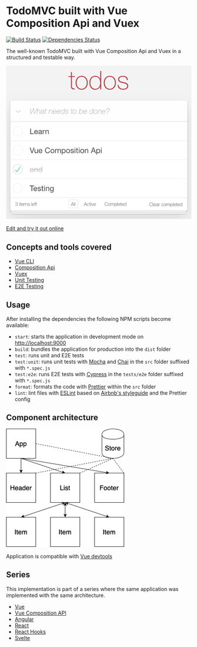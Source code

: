 # TodoMVC built with Vue Composition Api and Vuex

[![Build Status](https://travis-ci.com/blacksonic/todomvc-vue-composition-api.svg?branch=master)](https://travis-ci.com/blacksonic/todomvc-vue-composition-api)
[![Dependencies Status](https://david-dm.org/blacksonic/todomvc-vue-composition-api/status.svg)](https://david-dm.org/blacksonic/todomvc-vue-composition-api)

The well-known TodoMVC built with Vue Composition Api and Vuex in a structured and testable way.

![TodoMVC Vue](./images/screenshot.png "TodoMVC Vue")

[Edit and try it out online](https://codesandbox.io/s/github/blacksonic/todomvc-vue-composition-api)

## Concepts and tools covered

- [Vue CLI](https://cli.vuejs.org/)
- [Composition Api](https://composition-api.vuejs.org/#summary)
- [Vuex](https://vuex.vuejs.org/)
- [Unit Testing](https://vue-test-utils.vuejs.org/)
- [E2E Testing](https://www.cypress.io/)

## Usage

After installing the dependencies the following NPM scripts become available:

- `start`: starts the application in development mode on [http://localhost:9000](http://localhost:9000)
- `build`: bundles the application for production into the `dist` folder
- `test`: runs unit and E2E tests
- `test:unit`: runs unit tests with [Mocha](https://mochajs.org/) and [Chai](https://www.chaijs.com/) in the `src` folder suffixed with `*.spec.js`
- `test:e2e`: runs E2E tests with [Cypress](https://www.cypress.io/) in the `tests/e2e` folder suffixed with `*.spec.js`
- `format`: formats the code with [Prettier](https://prettier.io/) within the `src` folder
- `lint`: lint files with [ESLint](https://eslint.org/) based on [Airbnb's styleguide](https://github.com/airbnb/javascript) and the Prettier config

## Component architecture

![Architecture](./images/architecture.png)

Application is compatible with [Vue devtools](https://chrome.google.com/webstore/detail/vuejs-devtools/nhdogjmejiglipccpnnnanhbledajbpd?hl=en)

## Series

This implementation is part of a series where the same application was implemented with the same architecture.

- [Vue](https://github.com/blacksonic/todomvc-vue)
- [Vue Composition API](https://github.com/blacksonic/todomvc-vue-composition-api)
- [Angular](https://github.com/blacksonic/todomvc-angular)
- [React](https://github.com/blacksonic/todomvc-react)
- [React Hooks](https://github.com/blacksonic/todomvc-react-hooks)
- [Svelte](https://github.com/blacksonic/todomvc-svelte)
